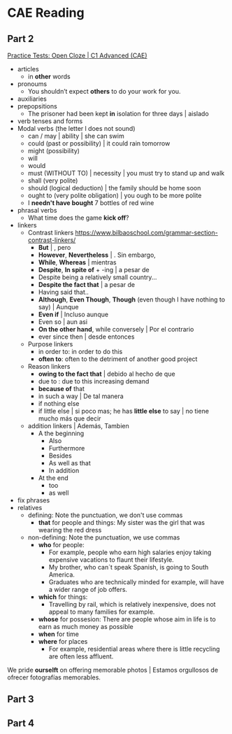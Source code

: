 # CAE Reading

## Part 2

[Practice Tests: Open Cloze | C1 Advanced (CAE)](https://engxam.com/handbook/practice-tests-open-cloze-c1-advanced-cae/)

- articles
  - in **other** words
- pronoums
  - You shouldn’t expect **others** to do your work for you.
- auxiliaries
- prepopsitions
  - The prisoner had been kept **in** isolation for three days | aislado
- verb tenses and forms
- Modal verbs (the letter l does not sound)
  - can / may | ability | she can swim
  - could (past or possibility) | it could rain tomorrow
  - might (possibility)
  - will
  - would
  - must (WITHOUT TO) | necessity | you must try to stand up and walk
  - shall (very polite)
  - should (logical deduction) | the family should be home soon
  - ought to (very polite obligation) | you ough to be more polite
  - I **needn't have bought** 7 bottles of red wine
- phrasal verbs
  - What time does the game **kick off**?
- linkers
  - Contrast linkers https://www.bilbaoschool.com/grammar-section-contrast-linkers/
    - **But** | , pero
    - **However**, **Nevertheless** | . Sin embargo,
    - **While**, **Whereas** | mientras
    - **Despite**, **In spite of** + -ing | a pesar de
    - Despite being a relatively small country...
    - **Despite the fact that** | a pesar de
    - Having said that..
    - **Although**, **Even Though**, **Though** (even though I have nothing to say) | Aunque
    - **Even if** | Incluso aunque
    - Even so | aun asi
    - **On the other hand**, while conversely | Por el contrario
    - ever since then | desde entonces
  - Purpose linkers
    - in order to: in order to do this
    - **often to**: often to the detriment of another good project
  - Reason linkers
    - **owing to the fact that** | debido al hecho de que
    - due to : due to this increasing demand
    - **because of** that
    - in such a way | De tal manera
    - if nothing else
    - if little else | si poco mas; he has **little else** to say | no tiene mucho más que decir
  - addition linkers | Además, Tambien
    - A the beginning
      - Also
      - Furthermore
      - Besides
      - As well as that
      - In addition
    - At the end
      - too
      - as well
- fix phrases
- relatives
  - defining: Note the punctuation, we don't use commas
    - **that** for people and things: My sister was the girl that was wearing the red dress
  - non-defining: Note the punctuation, we use commas
    - **who** for people:
      - For example, people who earn high salaries enjoy taking expensive vacations to flaunt their lifestyle.
      - My brother, who can´t speak Spanish, is going to South America.
      - Graduates who are technically minded for example, will have a wider range of job offers.
    - **which** for things:
      - Travelling by rail, which is relatively inexpensive, does not appeal to many families for example.
    - **whose** for possesion: There are people whose aim in life is to earn as much money as possible
    - **when** for time
    - **where** for places
      - For example, residential areas where there is little recycling are often less affluent.


We pride **ourselft** on offering memorable photos | Estamos orgullosos de ofrecer fotografías memorables.

## Part 3

## Part 4

